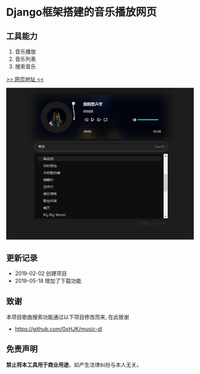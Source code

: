 # Django框架搭建的音乐播放网页

## 工具能力
1. 音乐播放
2. 音乐列表
3. 搜索音乐

[>> 网页地址 <<](https://musicsharing.github.io/)

![外观截图](README/img/截图1.png)  
 
## 更新记录

- 2019-02-02 创建项目
- 2019-05-18 增加了下载功能

## 致谢

本项目歌曲搜索功能通过以下项目修改而来, 在此致谢
- <https://github.com/0xHJK/music-dl>

## 免责声明

**禁止将本工具用于商业用途**，如产生法律纠纷与本人无关。

